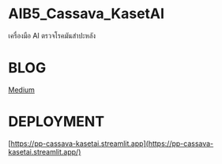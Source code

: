 # AIB5_Cassava_KasetAI
เครื่องมือ AI ตรวจโรคมันสำปะหลัง



# BLOG
[Medium](https://medium.com/p/957d1b826aa6/edit)

# DEPLOYMENT
[https://pp-cassava-kasetai.streamlit.app](https://pp-cassava-kasetai.streamlit.app/)
